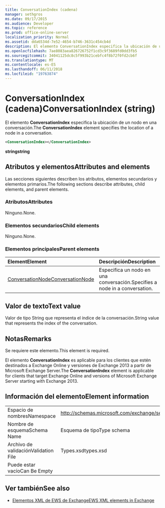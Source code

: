 ```yaml
---
title: ConversationIndex (cadena)
manager: sethgros
ms.date: 09/17/2015
ms.audience: Developer
ms.topic: reference
ms.prod: office-online-server
localization_priority: Normal
ms.assetid: dda6534d-7e52-4654-b746-3631c454cb4d
description: El elemento ConversationIndex especifica la ubicación de un nodo en una conversación.
ms.openlocfilehash: 7ae8083aea826726752f1cd3c9f3689fd0dd3fb5
ms.sourcegitcommit: 34041125dc8c5f993b21cebfc4f8b72f0fd2cb6f
ms.translationtype: MT
ms.contentlocale: es-ES
ms.lasthandoff: 06/11/2018
ms.locfileid: "19763874"
---
```

# <a name="conversationindex-string"></a><span data-ttu-id="068fe-103">ConversationIndex (cadena)</span><span class="sxs-lookup"><span data-stu-id="068fe-103">ConversationIndex (string)</span></span>

<span data-ttu-id="068fe-104">El elemento **ConversationIndex** especifica la ubicación de un nodo en una conversación.</span><span class="sxs-lookup"><span data-stu-id="068fe-104">The **ConversationIndex** element specifies the location of a node in a conversation.</span></span> 
  
```XML
<ConversationIndex></ConversationIndex>
```

 <span data-ttu-id="068fe-105">**string**</span><span class="sxs-lookup"><span data-stu-id="068fe-105">**string**</span></span>
## <a name="attributes-and-elements"></a><span data-ttu-id="068fe-106">Atributos y elementos</span><span class="sxs-lookup"><span data-stu-id="068fe-106">Attributes and elements</span></span>

<span data-ttu-id="068fe-107">Las secciones siguientes describen los atributos, elementos secundarios y elementos primarios.</span><span class="sxs-lookup"><span data-stu-id="068fe-107">The following sections describe attributes, child elements, and parent elements.</span></span>
  
### <a name="attributes"></a><span data-ttu-id="068fe-108">Atributos</span><span class="sxs-lookup"><span data-stu-id="068fe-108">Attributes</span></span>

<span data-ttu-id="068fe-109">Ninguno.</span><span class="sxs-lookup"><span data-stu-id="068fe-109">None.</span></span>
  
### <a name="child-elements"></a><span data-ttu-id="068fe-110">Elementos secundarios</span><span class="sxs-lookup"><span data-stu-id="068fe-110">Child elements</span></span>

<span data-ttu-id="068fe-111">Ninguno.</span><span class="sxs-lookup"><span data-stu-id="068fe-111">None.</span></span>
  
### <a name="parent-elements"></a><span data-ttu-id="068fe-112">Elementos principales</span><span class="sxs-lookup"><span data-stu-id="068fe-112">Parent elements</span></span>

|<span data-ttu-id="068fe-113">**Element**</span><span class="sxs-lookup"><span data-stu-id="068fe-113">**Element**</span></span>|<span data-ttu-id="068fe-114">**Descripción**</span><span class="sxs-lookup"><span data-stu-id="068fe-114">**Description**</span></span>|
|:-----|:-----|
|[<span data-ttu-id="068fe-115">ConversationNode</span><span class="sxs-lookup"><span data-stu-id="068fe-115">ConversationNode</span></span>](conversationnode.md) <br/> |<span data-ttu-id="068fe-116">Especifica un nodo en una conversación.</span><span class="sxs-lookup"><span data-stu-id="068fe-116">Specifies a node in a conversation.</span></span>  <br/> |
   
## <a name="text-value"></a><span data-ttu-id="068fe-117">Valor de texto</span><span class="sxs-lookup"><span data-stu-id="068fe-117">Text value</span></span>

<span data-ttu-id="068fe-118">Valor de tipo String que representa el índice de la conversación.</span><span class="sxs-lookup"><span data-stu-id="068fe-118">String value that represents the index of the conversation.</span></span>
  
## <a name="remarks"></a><span data-ttu-id="068fe-119">Notas</span><span class="sxs-lookup"><span data-stu-id="068fe-119">Remarks</span></span>

<span data-ttu-id="068fe-120">Se requiere este elemento.</span><span class="sxs-lookup"><span data-stu-id="068fe-120">This element is required.</span></span>
  
<span data-ttu-id="068fe-121">El elemento **ConversationIndex** es aplicable para los clientes que estén destinados a Exchange Online y versiones de Exchange 2013 a partir de Microsoft Exchange Server.</span><span class="sxs-lookup"><span data-stu-id="068fe-121">The **ConversationIndex** element is applicable for clients that target Exchange Online and versions of Microsoft Exchange Server starting with Exchange 2013.</span></span> 
  
## <a name="element-information"></a><span data-ttu-id="068fe-122">Información del elemento</span><span class="sxs-lookup"><span data-stu-id="068fe-122">Element information</span></span>

|||
|:-----|:-----|
|<span data-ttu-id="068fe-123">Espacio de nombres</span><span class="sxs-lookup"><span data-stu-id="068fe-123">Namespace</span></span>  <br/> |http://schemas.microsoft.com/exchange/services/2006/types  <br/> |
|<span data-ttu-id="068fe-124">Nombre de esquema</span><span class="sxs-lookup"><span data-stu-id="068fe-124">Schema Name</span></span>  <br/> |<span data-ttu-id="068fe-125">Esquema de tipo</span><span class="sxs-lookup"><span data-stu-id="068fe-125">Type schema</span></span>  <br/> |
|<span data-ttu-id="068fe-126">Archivo de validación</span><span class="sxs-lookup"><span data-stu-id="068fe-126">Validation File</span></span>  <br/> |<span data-ttu-id="068fe-127">Types.xsd</span><span class="sxs-lookup"><span data-stu-id="068fe-127">types.xsd</span></span>  <br/> |
|<span data-ttu-id="068fe-128">Puede estar vacío</span><span class="sxs-lookup"><span data-stu-id="068fe-128">Can Be Empty</span></span>  <br/> ||
   
## <a name="see-also"></a><span data-ttu-id="068fe-129">Ver también</span><span class="sxs-lookup"><span data-stu-id="068fe-129">See also</span></span>



- [<span data-ttu-id="068fe-130">Elementos XML de EWS de Exchange</span><span class="sxs-lookup"><span data-stu-id="068fe-130">EWS XML elements in Exchange</span></span>](ews-xml-elements-in-exchange.md)

